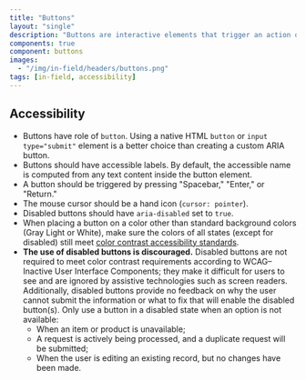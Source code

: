 ```yaml
---
title: "Buttons"
layout: "single"
description: "Buttons are interactive elements that trigger an action or an event."
components: true
component: buttons
images:
  - "/img/in-field/headers/buttons.png"
tags: [in-field, accessibility]
---
```


## Accessibility


- Buttons have role of `button`. Using a native HTML `button` or `input type="submit"` element is a better choice than creating a custom ARIA button.
- Buttons should have accessible labels. By default, the accessible name is computed from any text content inside the button element.
- A button should be triggered by pressing "Spacebar," "Enter," or "Return."
- The mouse cursor should be a hand icon (`cursor: pointer`).
- Disabled buttons should have `aria-disabled` set to `true`.
- When placing a button on a color other than standard background colors (Gray Light or White), make sure the colors of all states (except for disabled) still meet [color contrast accessibility standards](/foundations/accessibility/).
- **The use of disabled buttons is discouraged.** Disabled buttons are not required to meet color contrast requirements according to WCAG–Inactive User Interface Components; they make it difficult for users to see and are ignored by assistive technologies such as screen readers. Additionally, disabled buttons provide no feedback on why the user cannot submit the information or what to fix that will enable the disabled button(s). Only use a button in a disabled state when an option is not available:
  - When an item or product is unavailable;
  - A request is actively being processed, and a duplicate request will be submitted;
  - When the user is editing an existing record, but no changes have been made.
